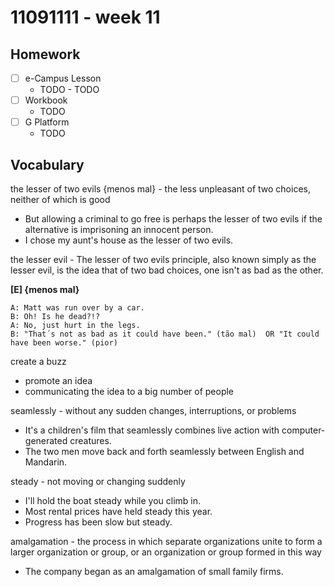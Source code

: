 # 11091111 - week 11
## Homework
- [ ] e-Campus Lesson
	- TODO	- TODO
- [ ] Workbook
	-  TODO
- [ ] G Platform
	- TODO

## Vocabulary
the lesser of two evils {menos mal} - the less unpleasant of two choices, neither of which is good
- But allowing a criminal to go free is perhaps the lesser of two evils if the alternative is imprisoning an innocent person.
-  I chose my aunt's house as the lesser of two evils.

the lesser evil - The lesser of two evils principle, also known simply as the lesser evil, is the idea that of two bad choices, one isn't as bad as the other.

**[E] {menos mal}** 
```
A: Matt was run over by a car.  
B: Oh! Is he dead?!?  
A: No, just hurt in the legs.
B: "That´s not as bad as it could have been." (tão mal)  OR "It could have been worse." (pior)
```

create a buzz
- promote an idea
- communicating the idea to a big number of people

seamlessly - without any sudden changes, interruptions, or problems
- It's a children's film that seamlessly combines live action with computer-generated creatures.
- The two men move back and forth seamlessly between English and Mandarin.

steady	- not moving or changing suddenly
- I'll hold the boat steady while you climb in.
- Most rental prices have held steady this year.
- Progress has been slow but steady.

amalgamation - the process in which separate organizations unite to form a larger organization or group, or an organization or group formed in this way
- The company began as an amalgamation of small family firms.	
